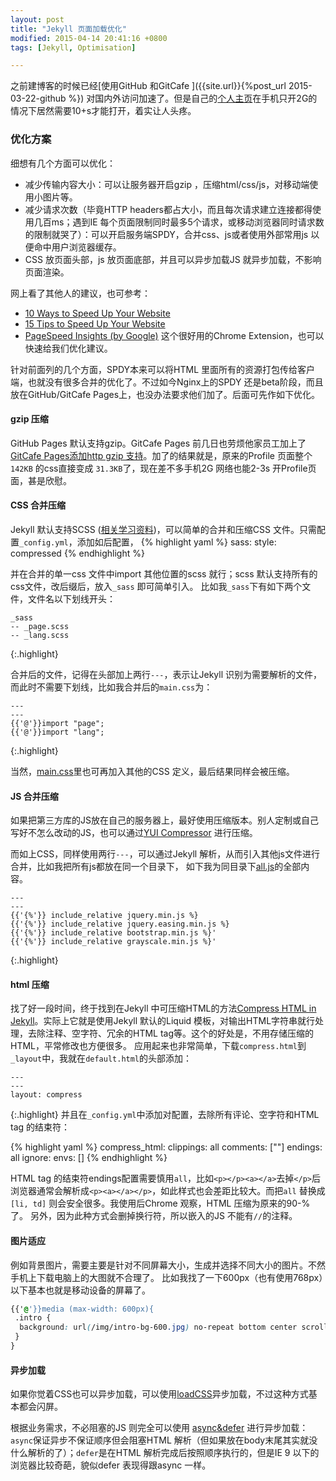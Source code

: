 ```yaml
---
layout: post
title: "Jekyll 页面加载优化"
modified: 2015-04-14 20:41:16 +0800
tags: [Jekyll, Optimisation]

---
```


之前建博客的时候已经[使用GitHub 和GitCafe ]({{site.url}}{%post_url 2015-03-22-github %}) 对国内外访问加速了。但是自己的[个人主页](http://www.{{site.apex_domain}})在手机只开2G的情况下居然需要10+s才能打开，着实让人头疼。

### 优化方案

细想有几个方面可以优化：

+ 减少传输内容大小：可以让服务器开启gzip ，压缩html/css/js，对移动端使用小图片等。
+ 减少请求次数（毕竟HTTP headers都占大小，而且每次请求建立连接都得使用几百ms；遇到IE 每个页面限制同时最多5个请求，或移动浏览器同时请求数的限制就哭了）：可以开启服务端SPDY，合并css、js或者使用外部常用js 以便命中用户浏览器缓存。
+ CSS 放页面头部，js 放页面底部，并且可以异步加载JS 就异步加载，不影响页面渲染。

网上看了其他人的建议，也可参考：

- [10 Ways to Speed Up Your Website] 
- [15 Tips to Speed Up Your Website]
- [PageSpeed Insights (by Google)] 这个很好用的Chrome Extension，也可以快速给我们优化建议。

针对前面列的几个方面，SPDY本来可以将HTML 里面所有的资源打包传给客户端，也就没有很多合并的优化了。不过如今Nginx上的SPDY 还是beta阶段，而且放在GitHub/GitCafe Pages上，也没办法要求他们加了。后面可先作如下优化。

#### gzip 压缩
GitHub Pages 默认支持gzip。GitCafe Pages 前几日也劳烦他家员工加上了[GitCafe Pages添加http gzip 支持]。加了的结果就是，原来的Profile 页面整个`142KB` 的css直接变成 `31.3KB`了，现在差不多手机2G 网络也能2-3s 开Profile页面，甚是欣慰。

#### CSS 合并压缩
Jekyll 默认支持SCSS ([相关学习资料](http://sass-lang.com/guide))，可以简单的合并和压缩CSS 文件。只需配置`_config.yml`，添加如后配置，
{% highlight yaml %}
sass:
  style: compressed
{% endhighlight %}

并在合并的单一css 文件中import 其他位置的scss 就行；scss 默认支持所有的css文件，改后缀后，放入`_sass` 即可简单引入。 比如我`_sass`下有如下两个文件，文件名以下划线开头：

```
_sass
-- _page.scss
-- _lang.scss
```
{:.highlight}

合并后的文件，记得在头部加上两行`---`，表示让Jekyll 识别为需要解析的文件，而此时不需要下划线，比如我合并后的`main.css`为：

```
---
---
{{'@'}}import "page";
{{'@'}}import "lang";
```
{:.highlight}

当然，[main.css]里也可再加入其他的CSS 定义，最后结果同样会被压缩。

#### JS 合并压缩
如果把第三方库的JS放在自己的服务器上，最好使用压缩版本。别人定制或自己写好不怎么改动的JS，也可以通过[YUI Compressor] 进行压缩。

而如上CSS，同样使用两行`---`，可以通过Jekyll 解析，从而引入其他js文件进行合并，比如我把所有js都放在同一个目录下， 如下我为同目录下[all.js]的全部内容。

```
---
---
{{'{%'}} include_relative jquery.min.js %}
{{'{%'}} include_relative jquery.easing.min.js %}
{{'{%'}} include_relative bootstrap.min.js %}'
{{'{%'}} include_relative grayscale.min.js %}'
```
{:.highlight}

#### html 压缩
找了好一段时间，终于找到在Jekyll 中可压缩HTML的方法[Compress HTML in Jekyll](http://jch.penibelst.de/)。实际上它就是使用Jekyll 默认的Liquid 模板，对输出HTML字符串就行处理，去除注释、空字符、冗余的HTML tag等。这个的好处是，不用存储压缩的HTML，平常修改也方便很多。
应用起来也非常简单，下载`compress.html`到`_layout`中，我就在`default.html`的头部添加：

```
---
---
layout: compress
```
{:.highlight}
并且在`_config.yml`中添加对配置，去除所有评论、空字符和HTML tag 的结束符：

{% highlight yaml %}
compress_html:
  clippings: all 
  comments: ["<!-- "," -->"]
  endings: all 
  ignore:
    envs: []
{% endhighlight %}

HTML tag 的结束符endings配置需要慎用`all`，比如`<p></p><a></a>`去掉`</p>`后浏览器通常会解析成`<p><a></a></p>`，如此样式也会差距比较大。而把`all` 替换成`[li, td]` 则会安全很多。我使用后Chrome 观察，HTML 压缩为原来的90-%了。
另外，因为此种方式会删掉换行符，所以嵌入的JS 不能有`//`的注释。

#### 图片适应

例如背景图片，需要主要是针对不同屏幕大小，生成并选择不同大小的图片。不然手机上下载电脑上的大图就不合理了。
比如我找了一下600px（也有使用768px）以下基本也就是移动设备的屏幕了。

~~~ css
{{'@'}}media (max-width: 600px){
 .intro {
  background: url(/img/intro-bg-600.jpg) no-repeat bottom center scroll;
 }
}
~~~

#### 异步加载

如果你觉着CSS也可以异步加载，可以使用[loadCSS]异步加载，不过这种方式基本都会闪屏。

根据业务需求，不必阻塞的JS 则完全可以使用 [async&defer] 进行异步加载：`async`保证异步不保证顺序但会阻塞HTML 解析（但如果放在body末尾其实就没什么解析的了）；`defer`是在HTML 解析完成后按照顺序执行的，但是IE 9 以下的浏览器比较奇葩，貌似defer 表现得跟async 一样。



[async&defer]: http://www.growingwiththeweb.com/2014/02/async-vs-defer-attributes.html
[10 Ways to Speed Up Your Website]: http://blog.crazyegg.com/2013/12/11/speed-up-your-website/
[15 Tips to Speed Up Your Website]: http://moz.com/blog/15-tips-to-speed-up-your-website
[PageSpeed Insights (by Google)]: https://chrome.google.com/webstore/detail/pagespeed-insights-by-goo/gplegfbjlmmehdoakndmohflojccocli
[GitCafe Pages添加http gzip 支持]: https://gitcafe.com/GitCafe/Help/tickets/820
[YUI Compressor]: http://yui.github.io/yuicompressor/
[main.css]: {{site.url}}/assets/css/main.css
[all.js]: {{site.url}}/assets/js/all.js
[loadCSS]:https://github.com/filamentgroup/loadCSS
